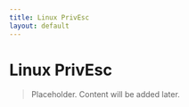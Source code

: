 ```yaml
---
title: Linux PrivEsc
layout: default
---
```


# Linux PrivEsc

> Placeholder. Content will be added later.
